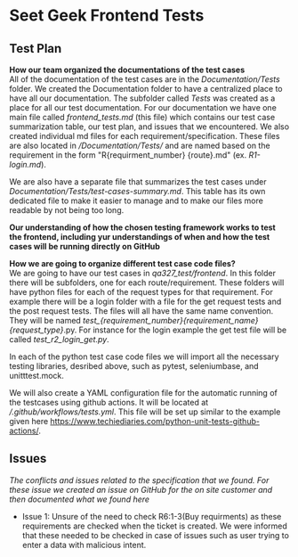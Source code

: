 # Seet Geek Frontend Tests

## Test Plan

**How our team organized the documentations of the test cases**  
All of the documentation of the test cases are in the *Documentation/Tests* folder. We created the Documentation folder to have a centralized place to have all our documentation. The subfolder called *Tests* was created as a place for all our test documentation. For our documentation we have one main file called *frontend_tests.md* (this file) which contains our test case summarization table, our test plan, and issues that we encountered. We also created individual md files for each requirement/specification. These files are also located in */Documentation/Tests/* and are named based on the requirement in the form "R{requirment_number} {route}.md" (ex. *R1-login.md*). 

We are also have a separate file that summarizes the test cases under *Documentation/Tests/test-cases-summary.md*. This table has its own dedicated file to make it easier to manage and to make our files more readable by not being too long. 


**Our understanding of how the chosen testing framework works to test the frontend, including yur understandings of when and how the test cases will be running directly on GitHub**

**How we are going to organize different test case code files?**  
We are going to have our test cases in *qa327_test/frontend*.  In this folder there will be  subfolders, one for each route/requirement. These folders will have python files for each of the request types for that requirement. For example there will be a login folder with a file for the get request tests and the post request tests. The files will all have the same name convention. They will be named *test_{requirement_number}_{requirement_name}_{request_type}*.py. For instance for the login example the get test file will be called *test_r2_login_get.py*.

In each of the python test case code files we will import all the necessary testing libraries, desribed above, such as pytest, seleniumbase, and unitttest.mock.

We will also create a YAML configuration file for the automatic running of the testcases using github actions. It will be located at */.github/workflows/tests.yml*. This file will be set up similar to the example given here https://www.techiediaries.com/python-unit-tests-github-actions/.



## Issues
*The conflicts and issues related to the specification that we found. For these issue we created an issue on GitHub for the on site customer and then documented what we found here*
- Issue 1: Unsure of the need to check R6:1-3(Buy requirments) as these requirements are checked when the ticket is created. We were informed that these needed to be checked in case of issues such as user trying to enter a data with malicious intent. 
